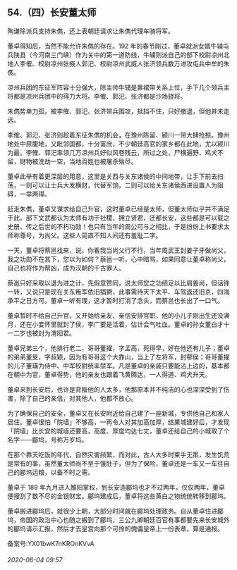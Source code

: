 ## 54.（四）长安董太师
陶谦除派兵支持朱儁，还上表朝廷请求让朱儁代理车骑将军。



董卓得知后，当然不能允许朱儁的存在。192 年的春节刚过，董卓就派女婿牛辅屯兵陕县（今河南三门峡）作为关中的第一道防线，牛辅则派自己的部下校尉凉州北地人李傕、校尉凉州张掖人郭汜、校尉凉州武威人张济领兵数万进攻屯兵中牟的朱儁。



凉州兵团的东征军阵容十分强大，除主帅牛辅是靠裙带关系上位，手下几个领兵主将都是凉州兵团中的得力大将。李傕、郭汜、张济都是沙场骁将。



朱儁势单力孤，被李傕、郭汜、张济带兵围攻，抵挡不住，只好撤退，但他并未走远。



李傕、郭汜、张济则趁着东征朱儁的机会，在豫州陈留、颍川一带大肆抢掠。豫州地处中原腹地，又毗邻国都，十分富庶，不少朝廷高官的家乡都在此地，尤以颍川为最。李傕、郭汜率领几万凉州兵好似风卷残云，所过之处，尸横遍野、鸡犬不留，财物被洗劫一空，当地百姓也被屠杀殆尽。



董卓此举有着更深层的用意，这里是关西与关东诸侯的中间地带，让手下前去扫荡，一则可以让士兵大发横财，代替军饷，二则可以给关东诸侯西进设置人为阻碍，一举两得。



赶走朱儁，董卓又谋求给自己升官，这时董卓已经是太师，但董太师似乎并不满足于此。部下文武都认为太师有功于社稷，拥立贤君，迁都长安，这些都是可以载之史册、传之后世的不朽功勋！也只有当年的周公可与之相比，于是纷纷上书要求太师称尊号，为尚父。这些人简直不知人间还有羞耻二字。



一天，董卓将蔡邕找来，说，你看我当尚父行不行，当年周武王封姜子牙做尚父，我之功勋不在其下，您以为如何？蔡邕一听，心中暗骂，如果同意让董卓称尚父，自己也将作为帮凶，成为汉朝的千古罪人。



蔡邕只好采取以退为进之计，先假意赞同，说太师您之功绩足以比肩姜尚，但话锋一转，又说只是现在关东叛军依旧猖獗，此事需待天下太平、车驾返还旧京，四海承平之日方可。董卓一听有理，这才暂时打消了念头，而蔡邕也长出了一口气。



董卓暂时不给自己升官，又开始给亲友、亲信安排官职，他的小儿子刚出生还没满月，还在小妾怀里就封了侯，李广要是活着，估计会气吐血。董卓的孙女董白才十一二岁也被封为渭阳君。



董卓兄弟三个，他排行老二，哥哥董擢，字孟高，死得早，好在他还有儿子；董卓的弟弟董旻，字叔颖，因为有哥哥这个大靠山，当上了左将军，封鄠侯；哥哥董擢的儿子董璜为侍中、中军校尉统率禁军。凡是董卓的亲戚只要能沾上边的，基本都在朝中为官，董卓得势，他的亲友也跟着飞黄腾达，一人得道、鸡犬升天。



董卓来到长安后，也许是背叛他的人太多，他那原本并不纯洁的心也深深受到了伤害，除了自己的亲信，对其他人，他都不放心。



为了确保自己的安全，董卓又在长安附近给自己建了一座新城，专供他自己和家人居住。董卓很怕「院墙」不够高，一再令人对其加高加厚，结果城建好后，才发现「院墙」比长安的城墙还要高，高度、厚度均达七丈，董卓还给自己的小城取了个名字——郿坞，号称万岁坞。



在那个靠天吃饭的年代，自然灾害频繁，而对此，古人大多时束手无策，发生饥荒是常有的事，虽然董太师尚不至于饿肚子，但为了保险，董卓还是一车又一车往自己的郿坞运粮，以备不时之需。



董卓于 189 年九月进入雒阳掌权，到长安造郿坞也才不过两年，仅仅两年，董卓便搜刮了数不尽的金银财宝。郿坞建成后，董卓将这些黄白之物统统转移到郿坞。



董卓搬进郿坞后，就很少上朝，大部分时间就在郿坞处理政务。自从董卓住进郿坞，帝国的政治中心也随之搬到了郿坞，三公九卿朝廷百官有事都要先来长安城外的郿坞请示汇报，然后才去皇宫向那个可怜的傀儡皇帝上一份表章，算是通报。



备案号:YX01bwK7nKROnKVvA


###### 2020-06-04 09:57
